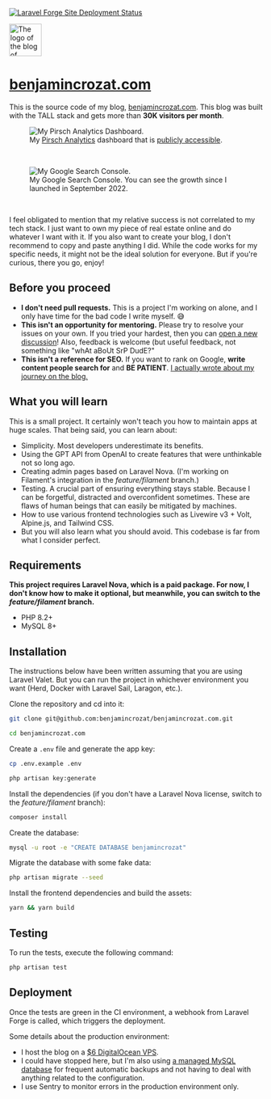 [![Laravel Forge Site Deployment Status](https://img.shields.io/endpoint?url=https%3A%2F%2Fforge.laravel.com%2Fsite-badges%2F853f706f-237e-49ce-9812-7d452d57c0bb%3Fdate%3D1%26commit%3D1&style=for-the-badge)](https://forge.laravel.com)

<img src="https://github.com/benjamincrozat/benjamincrozat.com/assets/3613731/d80fbb79-7de6-4b2d-ab62-602890c6aa82" width="64" height="64" alt="The logo of the blog of Benjamin Crozat." />

# [benjamincrozat.com](https://benjamincrozat.com)

This is the source code of my blog, [benjamincrozat.com](https://benjamincrozat.com). This blog was built with the TALL stack and gets more than **30K visitors per month**.

<figure>
    <img src="https://github.com/benjamincrozat/benjamincrozat.com/assets/3613731/470cc829-c23f-4cdd-b769-68c2726fa738" alt="My Pirsch Analytics Dashboard." />
    <figcaption>My <a href="https://benjamincrozat.com/recommends/pirsch">Pirsch Analytics</a> dashboard that is <a href="https://benjamincrozat.pirsch.io/?domain=benjamincrozat.com&interval=30d&scale=day">publicly accessible</a>.</figcaption>
</figure>

&nbsp;

<figure>
    <img src="https://github.com/benjamincrozat/benjamincrozat.com/assets/3613731/da83c642-08ec-4f9d-a027-17bca2db7e42" alt="My Google Search Console." />
    <figcaption>My Google Search Console. You can see the growth since I launched in September 2022.</figcaption>
</figure>

&nbsp;

I feel obligated to mention that my relative success is not correlated to my tech stack. I just want to own my piece of real estate online and do whatever I want with it. If you also want to create your blog, I don't recommend to copy and paste anything I did. While the code works for my specific needs, it might not be the ideal solution for everyone. But if you're curious, there you go, enjoy!

## Before you proceed

- **I don't need pull requests.** This is a project I'm working on alone, and I only have time for the bad code I write myself. 😅
- **This isn't an opportunity for mentoring.** Please try to resolve your issues on your own. If you tried your hardest, then you can [open a new discussion](https://github.com/benjamincrozat/benjamincrozat.com/discussions/new/choose)! Also, feedback is welcome (but useful feedback, not something like "whAt aBoUt SrP DudE?"
- **This isn't a reference for SEO.** If you want to rank on Google, **write content people search for** and **BE PATIENT**. [I actually wrote about my journey on the blog.](https://benjamincrozat.com/seo-case-study)

## What you will learn

This is a small project. It certainly won't teach you how to maintain apps at huge scales. That being said, you can learn about:
- Simplicity. Most developers underestimate its benefits.
- Using the GPT API from OpenAI to create features that were unthinkable not so long ago.
- Creating admin pages based on Laravel Nova. (I'm working on Filament's integration in the _feature/filament_ branch.)
- Testing. A crucial part of ensuring everything stays stable. Because I can be forgetful, distracted and overconfident sometimes. These are flaws of human beings that can easily be mitigated by machines.
- How to use various frontend technologies such as Livewire v3 + Volt, Alpine.js, and Tailwind CSS.
- But you will also learn what you should avoid. This codebase is far from what I consider perfect.

## Requirements

**This project requires Laravel Nova, which is a paid package. For now, I don't know how to make it optional, but meanwhile, you can switch to the *feature/filament* branch.**

- PHP 8.2+
- MySQL 8+

## Installation

The instructions below have been written assuming that you are using Laravel Valet. But you can run the project in whichever environment you want (Herd, Docker with Laravel Sail, Laragon, etc.).

Clone the repository and cd into it:

```bash
git clone git@github.com:benjamincrozat/benjamincrozat.com.git

cd benjamincrozat.com
```

Create a `.env` file and generate the app key:

```bash
cp .env.example .env

php artisan key:generate
```

Install the dependencies (if you don't have a Laravel Nova license, switch to the *feature/filament* branch):

```bash
composer install
```

Create the database:

```bash
mysql -u root -e "CREATE DATABASE benjamincrozat"
```

Migrate the database with some fake data:

```bash
php artisan migrate --seed
```

Install the frontend dependencies and build the assets:

```bash
yarn && yarn build
```

## Testing

To run the tests, execute the following command:

```bash
php artisan test
```

## Deployment

Once the tests are green in the CI environment, a webhook from Laravel Forge is called, which triggers the deployment. 

Some details about the production environment:
- I host the blog on a [$6 DigitalOcean VPS](https://benjamincrozat.com/recommends/digitalocean).
- I could have stopped here, but I'm also using [a managed MySQL database](https://benjamincrozat.com/recommends/digitalocean-managed-mysql-database) for frequent automatic backups and not having to deal with anything related to the configuration.
- I use Sentry to monitor errors in the production environment only.
